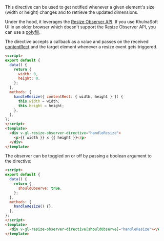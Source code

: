 This directive can be used to get notified whenever a given element's size (width or height) changes
and to retrieve the updated dimensions.

Under the hood, it leverages the [Resize Observer API](https://developer.mozilla.org/en-US/docs/Web/API/ResizeObserver).
If you use KhulnaSoft UI in an older browser which doesn't support the Resize Observer API,
you can use a [polyfill](https://github.com/que-etc/resize-observer-polyfill).

The directive accepts a callback as a value and passes on the received
[contentRect](https://developer.mozilla.org/en-US/docs/Web/API/ResizeObserverEntry/contentRect)
and the target element whenever a resize event gets triggered.

```html
<script>
export default {
  data() {
    return {
      width: 0,
      height: 0,
    };
  },
  methods: {
    handleResize({ contentRect: { width, height } }) {
      this.width = width;
      this.height = height;
    },
  },
};
</script>
<template>
  <div v-gl-resize-observer-directive="handleResize">
    <p>{{ width }} x {{ height }}</p>
  </div>
</template>
```

The observer can be toggled on or off by passing a boolean argument to the directive:

```html
<script>
export default {
  data() {
    return {
      shouldObserve: true,
    };
  },
  methods: {
    handleResize() {},
  },
};
</script>
<template>
  <div v-gl-resize-observer-directive[shouldObserve]="handleResize"></div>
</template>
```
